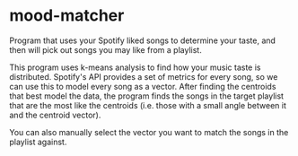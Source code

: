 # mood-matcher
Program that uses your Spotify liked songs to determine your taste, and then will pick out songs you may like from a playlist.

This program uses k-means analysis to find how your music taste is distributed. Spotify's API provides a set of metrics for every song, so we can use this to model every song as a vector. After finding the centroids that best model the data, the program finds the songs in the target playlist that are the most like the centroids (i.e. those with a small angle between it and the centroid vector).

You can also manually select the vector you want to match the songs in the playlist against.
